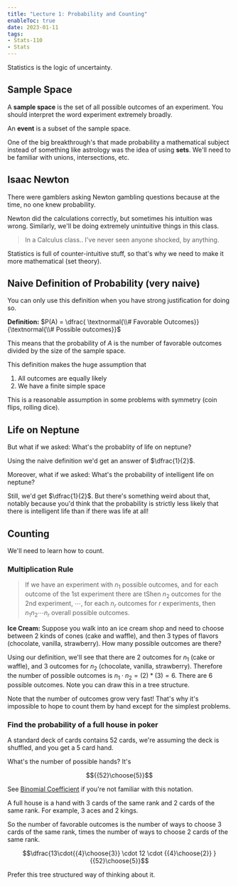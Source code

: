 ```yaml
---
title: "Lecture 1: Probability and Counting"
enableToc: true
date: 2023-01-11
tags:
- Stats-110
- Stats
---
```


Statistics is the logic of uncertainty. 

## Sample Space

A **sample space** is the set of all possible outcomes of an experiment. You should interpret the word experiment extremely broadly. 

An **event** is a subset of the sample space. 

One of the big breakthrough's that made probability a mathematical subject instead of something like astrology was the idea of using **sets**. We'll need to be familiar with unions, intersections, etc.

## Isaac Newton

There were gamblers asking Newton gambling questions because at the time, no one knew probability.

Newton did the calculations correctly, but sometimes his intuition was wrong. Similarly, we'll be doing extremely unintuitive things in this class.

> In a Calculus class.. I've never seen anyone shocked, by anything. 

Statistics is full of counter-intuitive stuff, so that's why we need to make it more mathematical (set theory).

## Naive Definition of Probability (very naive)

You can only use this definition when you have strong justification for doing so.

**Definition:** $P(A) = \dfrac{ \textnormal{\\# Favorable Outcomes}}{\textnormal{\\# Possible outcomes}}$

This means that the probability of $A$ is the number of favorable outcomes divided by the size of the sample space.

This definition makes the huge assumption that 
1. All outcomes are equally likely
2. We have a finite simple space

This is a reasonable assumption in some problems with symmetry (coin flips, rolling dice). 

## Life on Neptune
But what if we asked: What's the probablity of life on neptune? 

Using the naive definition we'd get an answer of $\dfrac{1}{2}$.

Moreover, what if we asked: What's the probability of intelligent life on neptune?

Still, we'd get $\dfrac{1}{2}$. But there's something weird about that, notably because you'd think that the probability is strictly less likely that there is intelligent life than if there was life at all!

## Counting

We'll need to learn how to count.

### Multiplication Rule

>If we have an experiment with $n_1$ possible outcomes, and for each outcome of the 1st experiment there are tShen $n_2$ outcomes for the 2nd experiment, $\cdots$, for each $n_r$
outcomes for $r$ experiments, then $n_1 n_2 \cdots  n_r$ overall possible outcomes.

**Ice Cream:** Suppose you walk into an ice cream shop and need to choose between 2 kinds of cones (cake and waffle), and then 3 types of flavors (chocolate, vanilla, strawberry). How many possible outcomes are there?

Using our definition, we'll see that there are 2 outcomes for $n_1$ (cake or waffle), and 3 outcomes for $n_2$ (chocolate, vanilla, strawberry). Therefore the number of possible outcomes is $n_1 \cdot n_2 = (2) * (3) = 6$. There are 6 possible outcomes. Note you can draw this in a tree structure.

Note that the number of outcomes grow very fast! That's why it's impossible to hope to count them by hand except for the simplest problems. 

### Find the probability of a full house in poker

A standard deck of cards contains 52 cards, we're assuming the deck is shuffled, and you get a 5 card hand.

What's the number of possible hands? It's

$${{52}\choose{5}}$$

See [Binomial Coefficient](bincoeff.md) if you're not familiar with this notation.

A full house is a hand with 3 cards of the same rank and 2 cards of the same rank. For example, 3 aces and 2 kings.

So the number of favorable outcomes is the number of ways to choose 3 cards of the same rank, times the number of ways to choose 2 cards of the same rank.

$$\dfrac{13\cdot{{4}\choose{3}} \cdot 12 \cdot {{4}\choose{2}} }{{52}\choose{5}}$$

Prefer this tree structured way of thinking about it.




















